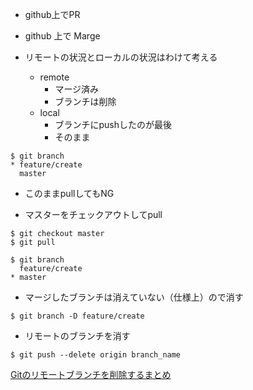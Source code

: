 - github上でPR

- github 上で Marge

- リモートの状況とローカルの状況はわけて考える
    - remote
        - マージ済み
        - ブランチは削除
    - local
        - ブランチにpushしたのが最後
        - そのまま
```
$ git branch
* feature/create
  master
```
- このままpullしてもNG

- マスターをチェックアウトしてpull
```
$ git checkout master
$ git pull
```
```
$ git branch
  feature/create
* master
```

- マージしたブランチは消えていない（仕様上）ので消す
```
$ git branch -D feature/create
```

- リモートのブランチを消す
```
$ git push --delete origin branch_name
```
[Gitのリモートブランチを削除するまとめ](https://qiita.com/yuu_ta/items/519ea47ac2c1ded032d9)

